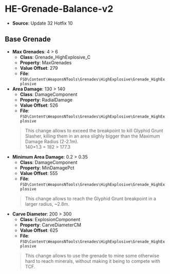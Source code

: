 # HE-Grenade-Balance-v2
* **Source**: Update 32 Hotfix 10

## Base Grenade
* **Max Grenades**: 4 > 6
  * **Class**: Grenade_HighExplosive_C
  * **Property**: MaxGrenades
  * **Value Offset**: 279
  * **File**: `FSD\Content\WeaponsNTools\Grenades\HighExplosive\Grenade_HighExplosive`
* **Area Damage**: 130 > 140
  * **Class**: DamageComponent
  * **Property**: RadialDamage
  * **Value Offset**: 526
  * **File**: `FSD\Content\WeaponsNTools\Grenades\HighExplosive\Grenade_HighExplosive`
  > This change allows to  exceed the breakpoint to kill Glyphid Grunt Slasher, killing them in an area slighly bigger than the Maximum Damage Radius (2-2.1m).<br>
  > 140×1.3 = 182 > 177.3
* **Minimum Area Damage**: 0.2 > 0.35
  * **Class**: DamageComponent
  * **Property**: MinDamagePct
  * **Value Offset**: 555
  * **File**: `FSD\Content\WeaponsNTools\Grenades\HighExplosive\Grenade_HighExplosive`
  > This change allows to reach the Glyphid Grunt breakpoint in a larger radius, ~2.8m.
* **Carve Diameter**: 200 > 300
  * **Class**: ExplosionComponent
  * **Property**: CarveDiameterCM
  * **Value Offset**: 625
  * **File**: `FSD\Content\WeaponsNTools\Grenades\HighExplosive\Grenade_HighExplosive`
  > This change allows to use the grenade to mine some otherwise hard to reach minerals, without making it being to compete with TCF.
